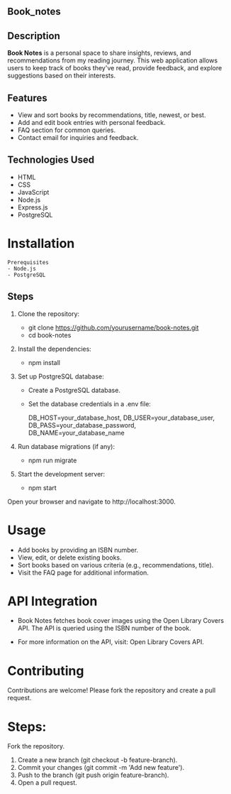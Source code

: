 ## Book_notes

## Description
**Book Notes** is a personal space to share insights, reviews, and recommendations from my reading journey. This web application allows users to keep track of books they've read, provide feedback, and explore suggestions based on their interests.

## Features
- View and sort books by recommendations, title, newest, or best.
- Add and edit book entries with personal feedback.
- FAQ section for common queries.
- Contact email for inquiries and feedback.

## Technologies Used
- HTML
- CSS
- JavaScript
- Node.js
- Express.js
- PostgreSQL

# Installation
    Prerequisites
    - Node.js
    - PostgreSQL

## Steps
1. Clone the repository:
    - git clone https://github.com/yourusername/book-notes.git
    - cd book-notes

2. Install the dependencies:
    - npm install

3. Set up PostgreSQL database:
    - Create a PostgreSQL database.
    - Set the database credentials in a .env file:

        DB_HOST=your_database_host,
        DB_USER=your_database_user,
        DB_PASS=your_database_password,
        DB_NAME=your_database_name

4. Run database migrations (if any):
    - npm run migrate

5. Start the development server:
    - npm start

Open your browser and navigate to http://localhost:3000.

# Usage
- Add books by providing an ISBN number.
- View, edit, or delete existing books.
- Sort books based on various criteria (e.g., recommendations, title).
- Visit the FAQ page for additional information.

# API Integration
- Book Notes fetches book cover images using the Open Library Covers API. The API is queried using the ISBN number of the book.

- For more information on the API, visit: Open Library Covers API.

# Contributing
Contributions are welcome! Please fork the repository and create a pull request.

# Steps:
Fork the repository.
1. Create a new branch (git checkout -b feature-branch).
2. Commit your changes (git commit -m 'Add new feature').
3. Push to the branch (git push origin feature-branch).
4. Open a pull request.